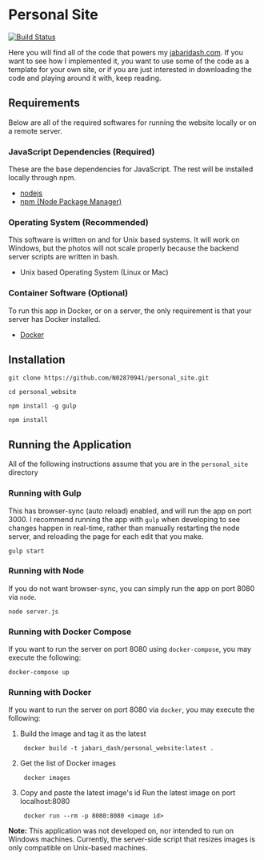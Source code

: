 # Personal Site

[![Build Status](https://travis-ci.org/N02870941/personal_site.svg?branch=dev)](https://travis-ci.org/{n02870941}/{ppersonal_site})


Here you will find all of the code that powers my [jabaridash.com](jabaridash.com). If you want to see how I implemented it, you want to use some of the code as a template for your own site, or if you are just interested in downloading the code and playing around it with, keep reading.

## Requirements
Below are all of the required softwares for running the website locally or on a remote server.

### JavaScript Dependencies (Required)
These are the base dependencies for JavaScript. The rest will be installed locally through npm.

- [nodejs](https://nodejs.org/en/download/package-manager/)
- [npm (Node Package Manager)](https://www.npmjs.com/get-npm)

### Operating System (Recommended)
This software is written on and for Unix based systems. It will work on Windows, but the photos will not scale properly because the backend server scripts are written in bash.

- Unix based Operating System (Linux or Mac)

### Container Software (Optional)
To run this app in Docker, or on a server, the only requirement is that your server has Docker installed.

- [Docker](https://docs.docker.com/engine/installation/)

## Installation
    git clone https://github.com/N02870941/personal_site.git

    cd personal_website

    npm install -g gulp

    npm install

## Running the Application
All of the following instructions assume that you are in the `personal_site` directory

### Running with Gulp
This has browser-sync (auto reload) enabled, and will run the app on port 3000. I recommend running the app with `gulp` when developing to see changes happen in real-time, rather than manually restarting the node server, and reloading the page for each edit that you make.

    gulp start

### Running with Node  
If you do not want browser-sync, you can simply run the app on port 8080 via `node`.

    node server.js

### Running with Docker Compose
If you want to run the server on port 8080 using `docker-compose`, you may execute the following:

    docker-compose up

### Running with Docker  
If you want to run the server on port 8080 via `docker`, you may execute the following:

1. Build the image and tag it as the latest

        docker build -t jabari_dash/personal_website:latest .

2. Get the list of Docker images

        docker images

3. Copy and paste the latest image's id
Run the latest image on port localhost:8080

        docker run --rm -p 8080:8080 <image id>

**Note:** This application was not developed on, nor intended to run on Windows machines. Currently, the server-side script that resizes images is only compatible on Unix-based machines.
